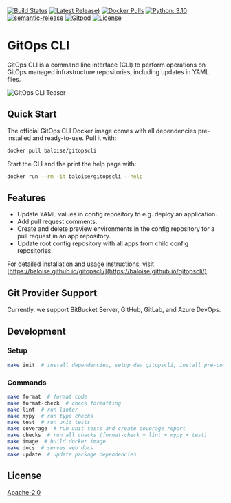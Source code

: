 [![Build Status](https://github.com/baloise/gitopscli/actions/workflows/release.yml/badge.svg)](https://github.com/baloise/gitopscli/actions/workflows/release.yml)
[![Latest Release)](https://img.shields.io/github/v/release/baloise/gitopscli)](https://github.com/baloise/gitopscli/releases)
[![Docker Pulls](https://img.shields.io/docker/pulls/baloise/gitopscli)](https://hub.docker.com/r/baloise/gitopscli/tags)
[![Python: 3.10](https://img.shields.io/badge/python-3.10-yellow.svg)](https://www.python.org/downloads/release/python-3108/)
[![semantic-release](https://img.shields.io/badge/%20%20%F0%9F%93%A6%F0%9F%9A%80-semantic--release-e10079.svg)](https://github.com/semantic-release/semantic-release)
[![Gitpod](https://img.shields.io/badge/Gitpod-Ready--to--Code-blue?logo=gitpod)](https://gitpod.io/#https://github.com/baloise/gitopscli) 
[![License](https://img.shields.io/github/license/baloise/gitopscli?color=lightgrey)](https://github.com/baloise/gitopscli/blob/master/LICENSE)

# GitOps CLI

GitOps CLI is a command line interface (CLI) to perform operations on GitOps managed infrastructure repositories, including updates in YAML files.

![GitOps CLI Teaser](docs/assets/images/teaser.png)

## Quick Start
The official GitOps CLI Docker image comes with all dependencies pre-installed and ready-to-use. Pull it with:
```bash
docker pull baloise/gitopscli
```
Start the CLI and the print the help page with:
```bash
docker run --rm -it baloise/gitopscli --help
```

## Features
- Update YAML values in config repository to e.g. deploy an application.
- Add pull request comments.
- Create and delete preview environments in the config repository for a pull request in an app repository.
- Update root config repository with all apps from child config repositories.

For detailed installation and usage instructions, visit [https://baloise.github.io/gitopscli/](https://baloise.github.io/gitopscli/).

## Git Provider Support
Currently, we support BitBucket Server, GitHub, GitLab, and Azure DevOps.

## Development

### Setup

```bash
make init  # install dependencies, setup dev gitopscli, install pre-commit hooks, ...
```

### Commands
```bash
make format  # format code
make format-check  # check formatting
make lint  # run linter
make mypy  # run type checks
make test  # run unit tests
make coverage  # run unit tests and create coverage report
make checks  # run all checks (format-check + lint + mypy + test)
make image  # build docker image
make docs  # serves web docs
make update  # update package dependencies
```

## License
[Apache-2.0](https://choosealicense.com/licenses/apache-2.0/)
